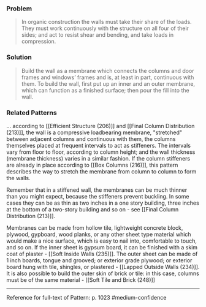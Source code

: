 ### Problem
>In organic construction the walls must take their share of the loads. They must work continuously with the structure on all four of their sides; and act to resist shear and bending, and take loads in compression.

### Solution
>Build the wall as a membrane which connects the columns and door frames and windows’ frames and is, at least in part, continuous with them. To build the wall, first put up an inner and an outer membrane, which can function as a finished surface; then pour the fill into the wall.

### Related Patterns
... according to [[Efficient Structure (206)]] and [[Final Column Distribution (213)]], the wall is a compressive loadbearing membrane, "stretched" between adjacent columns and continuous with them, the columns themselves placed at frequent intervals to act as stiffeners. The intervals vary from floor to floor, according to column height; and the wall thickness (membrane thickness) varies in a similar fashion. If the column stiffeners are already in place according to [[Box Columns (216)]], this pattern describes the way to stretch the membrane from column to column to form the walls.

Remember that in a stiffened wall, the membranes can be much thinner than you might expect, because the stiffeners prevent buckling. In some cases they can be as thin as two inches in a one story building, three inches at the bottom of a two-story building and so on - see [[Final Column Distribution (213)]].

Membranes can be made from hollow tile, lightweight concrete block, plywood, gypboard, wood planks, or any other sheet type material which would make a nice surface, which is easy to nail into, comfortable to touch, and so on. If the inner sheet is gypsum board, it can be finished with a skim coat of plaster - [[Soft Inside Walls (235)]]. The outer sheet can be made of 1 inch boards, tongue and grooved; or exterior grade plywood; or exterior board hung with tile, shingles, or plastered - [[Lapped Outside Walls (234)]]. It is also possible to build the outer skin of brick or tile: in this case, columns must be of the same material - [[Soft Tile and Brick (248)]]

---
Reference for full-text of Pattern: p. 1023 #medium-confidence 